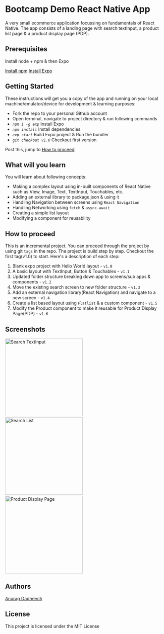 # Bootcamp Demo React Native App

A very small ecommerce application focussing on fundamentals of React Native. The app consists of a landing page with search textInput, a product list page & a product display page (PDP). 

## Prerequisites

Install node + npm & then Expo

[Install npm](https://www.npmjs.com/get-npm)
[Install Expo](https://docs.expo.io/versions/latest/)

## Getting Started

These instructions will get you a copy of the app and running on your local machine/emulator/device for development & learning purposes:

- Fork the repo to your personal Github account
- Open terminal, navigate to project directory & run following commands
- *`npm i -g exp`* Install Expo
- *`npm install`* Install dependencies
- *`exp start`* Build Expo project & Run the bundler
- *`git checkout v1.0`* Checkout first version

Post this, jump to [How to proceed](#how-to-proceed)


## What will you learn
You will learn about following concepts:

- Making a complex layout using in-built components of React Native such as View, Image, Text, TextInput, Touchables, etc.
- Adding an external library to package.json & using it
- Handling Navigation between screens using `React Navigation`
- Handling Networking using `fetch` & `async-await`
- Creating a simple list layout
- Modifying a component for reusability

## How to proceed
This is an incremental project. You can proceed through the project by using git `tags` in the repo. The project is build step by step. Checkout the first tag(v1.0) to start. Here's a description of each step:

1. Blank expo project with Hello World layout - `v1.0`
2. A basic layout with TextInput, Button & Touchables - `v1.1`
3. Updated folder structure breaking down app to screens/sub apps & components - `v1.2`
4. Move the existing search screen to new folder structure - `v1.3`
5. Add an external navigation library(React Navigation) and navigate to a new screen - `v1.4`
6. Create a list based layout using `Flatlist` & a custom component - `v1.5`
7. Modify the Product component to make it reusable for Product Display Page(PDP) - `v1.6`


## Screenshots
<img src="https://assets.myntassets.com/assets/images/retaillabs/2018/7/17/834a4322-6b56-4b69-9d5a-f2f7b9b43f771531773209255-input.png" alt="Search TextInput" width="250px" height="" /> &nbsp; <img src="https://assets.myntassets.com/assets/images/retaillabs/2018/7/17/f9eaaed5-698f-4e3a-b09d-686c717698f71531773209218-search.png" alt="Search List" width="250px" height="" /> &nbsp; <img src="https://assets.myntassets.com/assets/images/retaillabs/2018/7/17/2bd5bded-de91-4f5a-8483-58ae56bb32c41531773209238-pdp.png" alt="Product Display Page" width="250px" height="" />


## Authors

[Anurag Dadheech](https://github.com/anuragdadheech)

## License

This project is licensed under the MIT License
